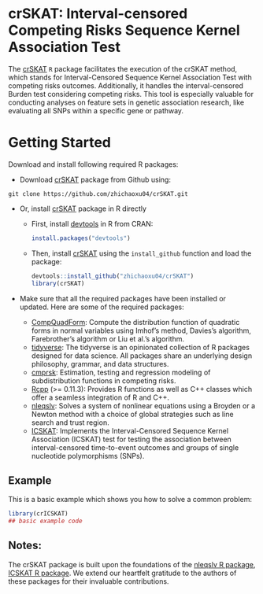 crSKAT: Interval-censored Competing Risks Sequence Kernel Association
Test
================

<!-- README.md is generated from README.Rmd. Please edit that file -->
<!-- badges: start -->
<!-- badges: end -->

The [crSKAT](https://github.com/zhichaoxu04/crSKAT) `R` package
facilitates the execution of the crSKAT method, which stands for
Interval-Censored Sequence Kernel Association Test with competing risks
outcomes. Additionally, it handles the interval-censored Burden test
considering competing risks. This tool is especially valuable for
conducting analyses on feature sets in genetic association research,
like evaluating all SNPs within a specific gene or pathway.

# Getting Started

Download and install following required R packages:

- Download [crSKAT](https://github.com/zhichaoxu04/crSKAT) package from
  Github using:

<!-- -->

    git clone https://github.com/zhichaoxu04/crSKAT.git

- Or, install [crSKAT](https://github.com/zhichaoxu04/crSKAT) package in
  R directly

  - First, install [devtools](https://devtools.r-lib.org) in R from
    CRAN:

    ``` r
    install.packages("devtools")
    ```

  - Then, install [crSKAT](https://github.com/zhichaoxu04/crSKAT) using
    the `install_github` function and load the package:

    ``` r
    devtools::install_github("zhichaoxu04/crSKAT")
    library(crSKAT)
    ```

- Make sure that all the required packages have been installed or
  updated. Here are some of the required packages:

  - [CompQuadForm](https://cran.r-project.org/web/packages/CompQuadForm/index.html):
    Compute the distribution function of quadratic forms in normal
    variables using Imhof’s method, Davies’s algorithm, Farebrother’s
    algorithm or Liu et al.’s algorithm.
  - [tidyverse](https://www.tidyverse.org): The tidyverse is an
    opinionated collection of R packages designed for data science. All
    packages share an underlying design philosophy, grammar, and data
    structures.
  - [cmprsk](https://cran.r-project.org/web/packages/cmprsk/index.html):
    Estimation, testing and regression modeling of subdistribution
    functions in competing risks.
  - [Rcpp](https://cran.r-project.org/web/packages/Rcpp/index.html) (\>=
    0.11.3): Provides R functions as well as C++ classes which offer a
    seamless integration of R and C++.
  - [nleqslv](https://cran.r-project.org/web/packages/nleqslv/index.html):
    Solves a system of nonlinear equations using a Broyden or a Newton
    method with a choice of global strategies such as line search and
    trust region.
  - [ICSKAT](https://cran.r-project.org/web/packages/ICSKAT/index.html):
    Implements the Interval-Censored Sequence Kernel Association
    (ICSKAT) test for testing the association between interval-censored
    time-to-event outcomes and groups of single nucleotide polymorphisms
    (SNPs).

## Example

This is a basic example which shows you how to solve a common problem:

``` r
library(crICSKAT)
## basic example code
```

## Notes:

The crSKAT package is built upon the foundations of the [nleqslv R
package](https://cran.r-project.org/web/packages/nleqslv/index.html),
[ICSKAT R
package](https://cran.r-project.org/web/packages/ICSKAT/index.html). We
extend our heartfelt gratitude to the authors of these packages for
their invaluable contributions.

<!-- Interval-censored data is a category of failure time data, also known as time-to-event data, that is frequently encountered in contemporary genetic datasets such as the UK Biobank (UKB) and St. Jude Lifetime Cohort Study (SJLIFE). While many individuals are familiar with right-censored data, which is a type of interval-censored data, interval-censored data is not precisely known but is only known to fall within a specific range or interval (such as between 0 and 10, between 15 and 18, or between 30 and infinity). -->
<!-- The follow-up information for individuals in the UK Biobank (UKB) was gathered using questionnaires and sample assays conducted during visit assessments, which were subsequently linked to their medical records. Consequently, providing longitudinal data with time-stamped phenome-wide diagnosis information presents a challenge. Therefore, for some diseases, the onset can only be determined to lie within an interval between two assessments or before the first assessment, rather than being precisely observed, resulting in interval-censored failure times. -->
<!-- Competing risks occur when an individual may experience multiple events that could lead to failure, and these events may compete with each other to cause the failure. This means that the occurrence of one event may affect or impede the likelihood of another event happening. For instance, during the study period, some individuals may have passed away due to other causes, rendering them unable to experience the fracture event or survive until the end of the study period. -->
<!-- There exist some ad-hoc approaches for handling interval-censored data, such as converting the occurrence of the event into a binary outcome and utilizing binary outcome techniques (e.g., logistic regression), or estimating the occurrence time to fall in the middle of the interval and using right-censored survival analysis methods. Nevertheless, when competing outcomes are present, utilizing interval-censored methodology that accounts for these competing risks frequently results in improved operating characteristics, such as better control of the Type I error rate or increased power. -->
<!-- ## Installation -->
<!-- You can install the development version of crICSKAT from [GitHub](https://github.com/) with: -->
<!-- ``` r -->
<!-- # install.packages("devtools") -->
<!-- devtools::install_github("YJJimpp/crICSKAT") -->
<!-- ``` -->
<!-- ## Example -->
<!-- This is a basic example which shows you how to solve a common problem: -->
<!-- ```{r example} -->
<!-- library(crICSKAT) -->
<!-- ## basic example code -->
<!-- ``` -->
<!-- What is special about using `README.Rmd` instead of just `README.md`? You can include R chunks like so: -->
<!-- ```{r cars} -->
<!-- summary(cars) -->
<!-- ``` -->
<!-- You'll still need to render `README.Rmd` regularly, to keep `README.md` up-to-date. `devtools::build_readme()` is handy for this. You could also use GitHub Actions to re-render `README.Rmd` every time you push. An example workflow can be found here: <https://github.com/r-lib/actions/tree/v1/examples>. -->
<!-- You can also embed plots, for example: -->
<!-- ```{r pressure, echo = FALSE} -->
<!-- plot(pressure) -->
<!-- ``` -->
<!-- In that case, don't forget to commit and push the resulting figure files, so they display on GitHub and CRAN. -->
